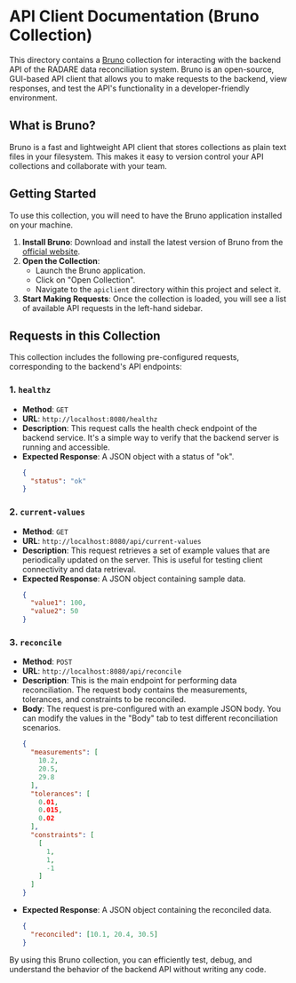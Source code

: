 # API Client Documentation (Bruno Collection)

This directory contains a [Bruno](https://www.usebruno.com/) collection for interacting with the backend API of the RADARE data reconciliation system. Bruno is an open-source, GUI-based API client that allows you to make requests to the backend, view responses, and test the API's functionality in a developer-friendly environment.

## What is Bruno?

Bruno is a fast and lightweight API client that stores collections as plain text files in your filesystem. This makes it easy to version control your API collections and collaborate with your team.

## Getting Started

To use this collection, you will need to have the Bruno application installed on your machine.

1.  **Install Bruno**: Download and install the latest version of Bruno from the [official website](https://www.usebruno.com/downloads).
2.  **Open the Collection**:
    *   Launch the Bruno application.
    *   Click on "Open Collection".
    *   Navigate to the `apiclient` directory within this project and select it.
3.  **Start Making Requests**: Once the collection is loaded, you will see a list of available API requests in the left-hand sidebar.

## Requests in this Collection

This collection includes the following pre-configured requests, corresponding to the backend's API endpoints:

### 1. `healthz`

-   **Method**: `GET`
-   **URL**: `http://localhost:8080/healthz`
-   **Description**: This request calls the health check endpoint of the backend service. It's a simple way to verify that the backend server is running and accessible.
-   **Expected Response**: A JSON object with a status of "ok".
    ```json
    {
      "status": "ok"
    }
    ```

### 2. `current-values`

-   **Method**: `GET`
-   **URL**: `http://localhost:8080/api/current-values`
-   **Description**: This request retrieves a set of example values that are periodically updated on the server. This is useful for testing client connectivity and data retrieval.
-   **Expected Response**: A JSON object containing sample data.
    ```json
    {
      "value1": 100,
      "value2": 50
    }
    ```

### 3. `reconcile`

-   **Method**: `POST`
-   **URL**: `http://localhost:8080/api/reconcile`
-   **Description**: This is the main endpoint for performing data reconciliation. The request body contains the measurements, tolerances, and constraints to be reconciled.
-   **Body**: The request is pre-configured with an example JSON body. You can modify the values in the "Body" tab to test different reconciliation scenarios.
    ```json
    {
      "measurements": [
        10.2,
        20.5,
        29.8
      ],
      "tolerances": [
        0.01,
        0.015,
        0.02
      ],
      "constraints": [
        [
          1,
          1,
          -1
        ]
      ]
    }
    ```
-   **Expected Response**: A JSON object containing the reconciled data.
    ```json
    {
      "reconciled": [10.1, 20.4, 30.5]
    }
    ```

By using this Bruno collection, you can efficiently test, debug, and understand the behavior of the backend API without writing any code.